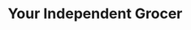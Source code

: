 ---
title: "Your Independent Grocer"
url: /annapolis-royal/your-independent-grocer/
shop: supermarket
---